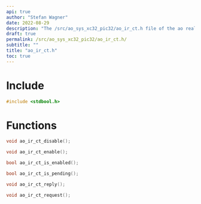 ```yaml
---
api: true
author: "Stefan Wagner"
date: 2022-08-29
description: "The /src/ao_sys_xc32_pic32/ao_ir_ct.h file of the ao real-time operating system."
draft: true
permalink: /src/ao_sys_xc32_pic32/ao_ir_ct.h/
subtitle: ""
title: "ao_ir_ct.h"
toc: true
---
```


# Include

```c
#include <stdbool.h>
```

# Functions

```c
void ao_ir_ct_disable();
```

```c
void ao_ir_ct_enable();
```

```c
bool ao_ir_ct_is_enabled();
```

```c
bool ao_ir_ct_is_pending();
```

```c
void ao_ir_ct_reply();
```

```c
void ao_ir_ct_request();
```

